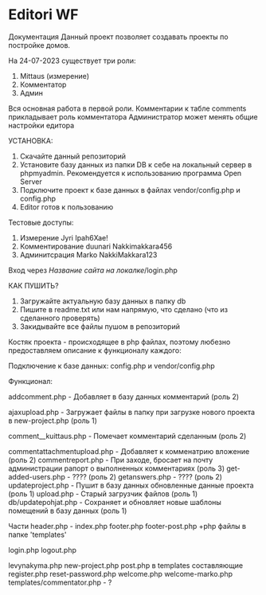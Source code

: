 # Editori WF

Документация
Данный проект позволяет создавать проекты по постройке домов.

На 24-07-2023 существует три роли: 
1. Mittaus (измерение)
2. Комментатор
3. Админ


Вся основная работа в первой роли. 
Комментарии к табле comments прикладывает роль комментатора
Администратор может менять общие настройки едитора

УСТАНОВКА:
1. Скачайте данный репозиторий
2. Установите базу данных из папки DB к себе на локальный сервер в phpmyadmin. Рекомендуется к использованию программа Open Server
3. Подключите проект к базе данных в файлах vendor/config.php и config.php
4. Editor готов к пользованию

Тестовые доступы:
1. Измерение
    Jyri
    Ipah6Xae!
2. Комментирование
    duunari 
    Nakkimakkara456
3. Админитсрация
    Marko
    NakkiMakkara123


Вход через *Название сайта на локалке*/login.php


КАК ПУШИТЬ?
1. Загружайте актуальную базу данных в папку db
2. Пишите в readme.txt или нам напрямую, что сделано (что из сделанного проверять)
3. Закидывайте все файлы пушом в репозиторий


Костяк проекта - происходящее в php файлах, поэтому любезно предоставляем описание к функционалу каждого:

Подключение к базе данных:
config.php и vendor/config.php


Функционал: 

addcomment.php - Добавляет в базу данных комментарий (роль 2) 

ajaxupload.php - Загружает файлы в папку при загрузке нового проекта в new-project.php (роль 1) 

comment__kuittaus.php - Помечает комментарий сделанным (роль 2)

commentattachmentupload.php - Добавляет к комменатрию вложение (роль 2)
commentreport.php - При заходе, бросает на почту администрации рапорт о выполненных комментариях (роль 3)
get-added-users.php - ???? (роль 2)
getanswers.php - ???? (роль 2)
updateproject.php - Пушит в базу данных обновленные данные проекта (роль 1)
upload.php - Старый загрузчик файлов (роль 1)
db/updatepohjat.php - Сохраняет и обновляет новые шаблоны помещений в базу данных (роль 1)


Части
header.php - 
index.php
footer.php
footer-post.php
+php файлы в папке 'templates'

login.php
logout.php


levynakyma.php
new-project.php
post.php в templates составляющие
register.php
reset-password.php
welcome.php
welcome-marko.php
templates/commentator.php - ?
